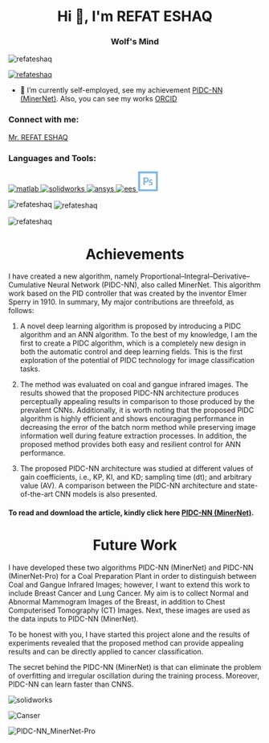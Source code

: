 <h1 align="center">Hi 👋, I'm REFAT ESHAQ</h1>
<h3 align="center">Wolf's Mind</h3>

<p align="left"> <img src="https://komarev.com/ghpvc/?username=refateshaq&label=Profile%20views&color=0e75b6&style=flat" alt="refateshaq" /> </p>

<p align="left"> <a href="https://github.com/ryo-ma/github-profile-trophy"><img src="https://github-profile-trophy.vercel.app/?username=refateshaq" alt="refateshaq" /></a> </p>

- 🔭 I’m currently self-employed, see my achievement [PIDC-NN (MinerNet)](https://doi.org/10.36227/techrxiv.23266301.v3). Also, you can see my works [ORCID](https://orcid.org/0000-0002-6448-4054)  

<h3 align="left">Connect with me:</h3>

[Mr. REFAT ESHAQ](mailto:fs18050005@cumt.edu.cn?subject=[GitHub]%20Source%20Han%20Sans)

<h3 align="left">Languages and Tools:</h3>
<a href="https://www.mathworks.com/" target="_blank" rel="noreferrer"> <img src="https://upload.wikimedia.org/wikipedia/commons/2/21/Matlab_Logo.png" alt="matlab" width="40" height="40"/> </a> <a href="https://www.solidworks.com/" target="_blank" rel="noreferrer"> <img src="https://github.com/REFATESHAQ/REFATESHAQ/assets/48349737/a1a50403-5d29-47a5-803b-54c2a8eaced1" alt="solidworks" width="60" height="60"/> </a> <a href="https://www.ansys.com/" target="_blank" rel="noreferrer"> <img src="https://github.com/REFATESHAQ/REFATESHAQ/assets/48349737/c0c631db-ff2d-4a2b-ab4a-b5925497821f" alt="ansys" width="80" height="40"/> </a> <a href="https://fchartsoftware.com/ees/" target="_blank" rel="noreferrer"> <img src="https://github.com/REFATESHAQ/REFATESHAQ/assets/48349737/d4a57ae4-6548-4a2f-afe4-61d99b2ad4b9 " alt="ees" width="40" height="40"/> </a> <a href="https://www.photoshop.com/en" target="_blank" rel="noreferrer"> <img src="https://raw.githubusercontent.com/devicons/devicon/master/icons/photoshop/photoshop-line.svg" alt="photoshop" width="40" height="40"/> </a>

<p><img align="left" src="https://github-readme-stats.vercel.app/api/top-langs?username=refateshaq&show_icons=true&locale=en&layout=compact" alt="refateshaq" /></p>

<p>&nbsp;<img align="center" src="https://github-readme-stats.vercel.app/api?username=refateshaq&show_icons=true&locale=en" alt="refateshaq" /></p>

<p><img align="center" src="https://github-readme-streak-stats.herokuapp.com/?user=refateshaq&" alt="refateshaq" /></p>

<h1 align="center">Achievements</h1>

 I have created a new algorithm, namely Proportional–Integral–Derivative–Cumulative  Neural Network (PIDC-NN), also called MinerNet. This algorithm work based on the PID controller that was created by the inventor Elmer Sperry in 1910. In  summary, My major contributions  are threefold,  as follows:
 
1)  A novel deep learning algorithm is proposed by introducing a PIDC algorithm and an ANN algorithm. To the best of my knowledge, I am the first to create a PIDC  algorithm, which is a completely new design in both the automatic control and deep learning fields. This is the first exploration of the potential of PIDC technology for image classification tasks. 

2) The method was evaluated on coal and gangue infrared images. The results showed that the proposed PIDC-NN architecture produces perceptually appealing results in comparison to those produced by the prevalent CNNs. Additionally, it is worth noting that the proposed PIDC algorithm is highly efficient and shows encouraging performance in decreasing the error of the batch norm method while preserving image information well during feature extraction processes. In addition, the proposed method provides both easy and resilient control for ANN performance. 

3) The proposed PIDC-NN architecture was studied at  different values of gain coefficients, i.e., KP, KI, and KD; sampling time (dt); and arbitrary value (AV). A comparison between the PIDC-NN architecture and state-of-the-art  CNN models is also presented.

#### To read and download the article, kindly click here [PIDC-NN (MinerNet)](https://doi.org/10.36227/techrxiv.23266301.v3).

<h1 align="center">Future Work</h1>

I have developed these two algorithms PIDC-NN (MinerNet) and PIDC-NN (MinerNet-Pro) for a Coal Preparation Plant in order to distinguish between Coal and Gangue Infrared Images; however,  I want to extend this work to include Breast Cancer and Lung Cancer. My aim is to collect Normal and Abnormal Mammogram Images of the Breast, in addition to Chest Computerised Tomography (CT) Images. Next, these images are used as the data inputs to PIDC-NN (MinerNet). 

To be honest with you, I have started this project alone and the results of experiments revealed that the proposed method can provide appealing results and can be directly applied to cancer classification.

The secret behind the PIDC-NN (MinerNet) is that can eliminate the problem of overfitting and irregular oscillation during the training process. Moreover, PIDC-NN can learn faster than CNNS.  

<img src="https://github.com/REFATESHAQ/REFATESHAQ/assets/48349737/963741e4-95a4-4251-b04d-1a798480a25e" alt="solidworks" width="500" height="500"/>

![Canser](https://github.com/REFATESHAQ/REFATESHAQ/assets/48349737/f7dae413-b3a5-4d0a-ade9-735fff2fd7b4)

![PIDC-NN_MinerNet-Pro](https://github.com/REFATESHAQ/REFATESHAQ/assets/48349737/9300f582-22a6-46a5-a07c-e1297754d844)




